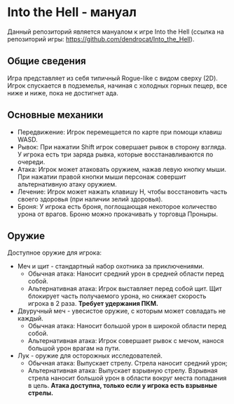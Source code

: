 # Into the Hell - мануал

Данный репозиторий является мануалом к игре Into the Hell (ссылка на репозиторий игры: https://github.com/dendrocat/Into_the_Hell).

## Общие сведения
Игра представляет из себя типичный Rogue-like с видом сверху (2D). Игрок спускается в подземелья, начиная с холодных горных пещер, все ниже и ниже, пока не достигнет ада.

## Основные механики
- Передвижение: Игрок перемещается по карте при помощи клавиш WASD.
- Рывок: При нажатии Shift игрок совершает рывок в сторону взгляда. У игрока есть три заряда рывка, которые восстанавливаются по очереди.
- Атака: Игрок может атаковать оружием, нажав левую кнопку мыши. При нажатии правой кнопки мыши персонаж совершит альтернативную атаку оружием.
- Лечение: Игрок может нажать клавишу H, чтобы восстановить часть своего здоровья (при наличии зелий здоровья).
- Броня: У игрока есть броня, поглощающая некоторое количество урона от врагов. Броню можно прокачивать у торговца Проныры.

## Оружие
Доступное оружие для игрока:
- Меч и щит - стандартный набор охотника за приключениями.
  - Обычная атака: Наносит средний урон в средней области перед собой.
  - Альтернативная атака: Игрок выставляет перед собой щит. Щит блокирует часть получаемого урона, но снижает скорость игрока в 2 раза. **Требует удержания ПКМ.**
- Двуручный меч - увесистое оружие, с которым может совладать не каждый.
  - Обычная атака: Наносит большой урон в широкой области перед собой.
  - Альтернативная атака: Игрок совершает рывок с мечом, нанося большой урон врагам на пути.
- Лук - оружие для осторожных исследователей.
  - Обычная атака: Выпускает стрелу. Стрела наносит средний урон;
  - Альтернативная атака: Выпускает взрывную стрелу. Взрывная стрела наносит большой урон в области вокруг места попадания в цель. **Атака доступна, только если у игрока есть взрывные стрелы.**
